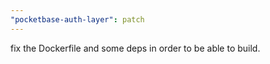 ```yaml
---
"pocketbase-auth-layer": patch
---
```


fix the Dockerfile and some deps in order to be able to build.
